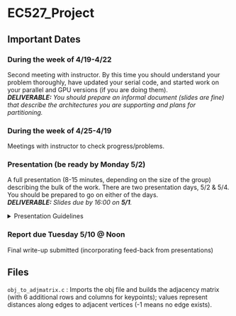 # EC527_Project

## Important Dates  

### During the week of 4/19-4/22  
Second meeting with instructor. By this time you should understand your problem thoroughly, have updated your serial code, and started work on your parallel and GPU versions (if you are doing them).  
***DELIVERABLE:** You should prepare an informal document (slides are fine) that describe the architectures you are supporting and plans for partitioning.*    

### During the week of 4/25-4/19  
Meetings with instructor to check progress/problems.  

### Presentation (be ready by Monday 5/2)
A full presentation (8-15 minutes, depending on the size of the group) describing the bulk of the work. There are two presentation days, 5/2 & 5/4. You should be prepared to go on either of the days.  
***DELIVERABLE:** Slides due by 16:00 on **5/1**.*  
<details>
  <summary>Presentation Guidelines</summary>
  
  The talk should be high quality and well-prepared. It’s OK if you haven’t completely finished, but you should be substantially done. Giving an 8-15 minute presentation on a problem that most of the audience is not familiar with is challenging and will take real work to make coherent. Larger groups get more time. In any 
case, your talk should include (most of) the following:
* Description of the problem
* What the serial code/algorithm looks like. What is the algorithm? What is the complexity?
* Where does the time go? What is the arithmetic intensity? 
* What are the primary data structures? What is the memory reference pattern?
* Have you modified the algorithm to run in parallel (or which parallel algorithm you selected if there is a choice)?
* For the parallel (and GPU) parts, how were the data and computations partitioned?
* Overview of your optimized codes. What are the optimizations? What problems did you have? 
* Experiments and results. What worked?
* A couple minutes for some brief Q&A
  </details>
 
### Report due Tuesday 5/10 @ Noon  
Final write-up submitted (incorporating feed-back from presentations)


## Files  

`obj_to_adjmatrix.c` : Imports the obj file and builds the adjacency matrix (with 6 additional rows and columns for keypoints); values represent distances along edges to adjacent vertices (-1 means no edge exists).
